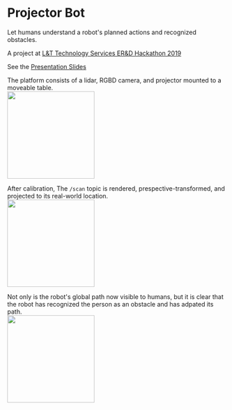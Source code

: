 # Projector Bot

Let humans understand a robot's planned actions and recognized obstacles.

A project at [L&T Technology Services ER&D Hackathon 2019](https://erdhackathon.bemyapp.com/)

See the [Presentation Slides](https://docs.google.com/presentation/d/1CCHufllfJAXIzi3if04-e_dvIUhWsYQIp5_ck_phLnE/edit?ts=5d04d4f2)

The platform consists of a lidar, RGBD camera, and projector mounted to a moveable table.  
<img height=200 src="https://user-images.githubusercontent.com/11611719/59589473-4d970280-90ea-11e9-8e8e-06f470507064.png"/>

After calibration, The `/scan` topic is rendered, prespective-transformed, and projected to its real-world location.  
<img height=200 src="https://user-images.githubusercontent.com/11611719/59589366-0dd01b00-90ea-11e9-944f-022e75217e40.jpg"/>

Not only is the robot's global path now visible to humans, but it is clear that the robot has recognized the person as an obstacle and has adpated its path.  
<img height=200 src="https://user-images.githubusercontent.com/11611719/59588998-39063a80-90e9-11e9-945c-f3615d1d8d13.gif"/>
